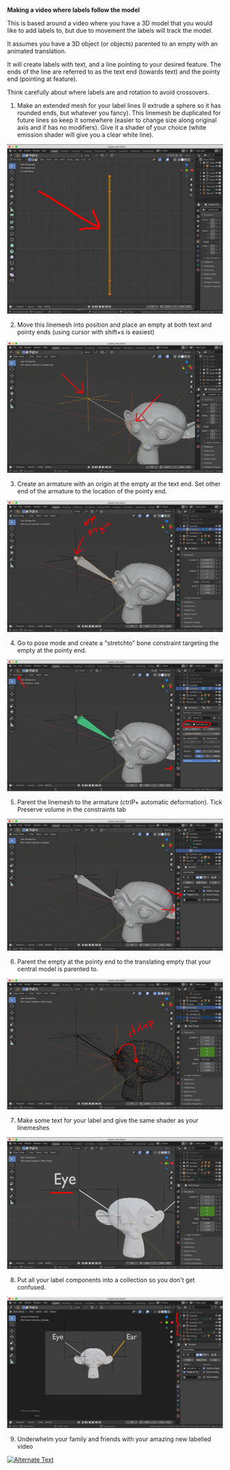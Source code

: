 **Making a video where labels follow the model**

This is based around a video where you have a 3D model that you would like to add labels to, but due to movement the labels will track the model.

It assumes you have a 3D object (or objects) parented to an empty with an animated translation.

It will create labels with text, and a line pointing to your desired feature. The ends of the line are referred to as the text end (towards text) and the pointy end (pointing at feature).

Think carefully about where labels are and rotation to avoid crossovers.

1. Make an extended mesh for your label lines (I extrude a sphere so it has rounded ends, but whatever you fancy). This linemesh be duplicated for future lines so keep it somewhere (easier to change size along original axis and if has no modifiers). Give it a shader of your choice (white emission shader will give you a clear white line).

![Objects](https://github.com/rpdearden/Miscellany/blob/master/How-to/Images/Labels1.png "Labels1")

2. Move this linemesh into position and place an empty at both text and pointy ends (using cursor with shift+s is easiest)

![Objects](https://github.com/rpdearden/Miscellany/blob/master/How-to/Images/Labels2.png "Labels2")

3. Create an armature with an origin at the empty at the text end. Set other end of the armature to the location of the pointy end.

![Objects](https://github.com/rpdearden/Miscellany/blob/master/How-to/Images/Labels3.png "Labels3")

4. Go to pose mode and create a "stretchto" bone constraint targeting the empty at the pointy end.

![Objects](https://github.com/rpdearden/Miscellany/blob/master/How-to/Images/Labels4.png "Labels4")

5. Parent the linemesh to the armature (ctrlP+  automatic deformation). Tick Preserve volume in the constraints tab

![Objects](https://github.com/rpdearden/Miscellany/blob/master/How-to/Images/Labels5.png "Labels5")

6. Parent the empty at the pointy end to the translating empty that your central model is parented to.

![Objects](https://github.com/rpdearden/Miscellany/blob/master/How-to/Images/Labels6.png "Labels6")

7. Make some text for your label and give the same shader as your linemeshes 

![Objects](https://github.com/rpdearden/Miscellany/blob/master/How-to/Images/Labels7.png "Labels7")

8. Put all your label components into a collection so you don't get confused.

![Objects](https://github.com/rpdearden/Miscellany/blob/master/How-to/Images/Labels8.png "Labels8")

9. Underwhelm your family and friends with your amazing new labelled video

[![Alternate Text]({https://github.com/rpdearden/Miscellany/blob/master/How-to/Images/Labels9.png})]({https://drive.google.com/file/d/18Tdz8o-OAqKJvWRItVw-SrmIBbEqmK82/view?usp=sharing} "Labelled Monkey vid")
